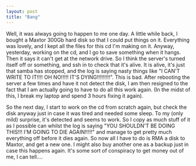 ```yaml
---
layout: post
title: "Bang"
---
```

Well, it was always going to happen to me one day. A little while back, I
bought a Maxtor 300Gb hard disk so that I could put things on it. Everything
was lovely, and I kept all the files for this cd I'm making on it. Anyway,
yesterday, working on the cd, and I go to save something when it hangs. Then
it says it can't get at the network drive. So I think the server's turned
itself off or something, and ssh in to check that it's alive. It is alive,
it's just that samba has stopped, and the log is saying nasty things like "I
CAN'T WRITE TO IT!!!! OH NO!!!!! IT'S DYING!!!!!!!!!". This is bad. After
rebooting the server a few times and have it not detect the disk, I am then
resigned to the fact that I am actually going to have to do all this work
again. (In the midst of this, I break my laptop and spend 3 hours fixing it
again).

So the next day, I start to work on the cd from scratch again, but check the
disk anyway just in case it was tired and needed some sleep. To my (only mild)
surprise, it's detected and seems to work. So I copy as much stuff of it as I
possible can whilst the log is saying "YOU SHOULDN'T BE DOING THIS!!! I'M
GOING TO DIE AGAIN!!!!!" and manage to get pretty much everything off before
it dies again. So now all I have to do is RMA a disk to Maxtor, and get a new
one. I might also buy another one as a backup just in case this happens again.
It's some sort of conspiracy to get money out of me, I can tell....

